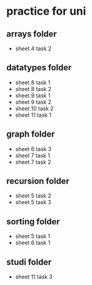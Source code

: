 
# practice for uni

## arrays folder
- sheet 4 task 2

## datatypes folder
- sheet 8 task 1
- sheet 8 task 2
- sheet 9 task 1
- sheet 9 task 2
- sheet 10 task 2
- sheet 11 task 1

## graph folder
- sheet 6 task 3
- sheet 7 task 1
- sheet 7 task 2

## recursion folder
- sheet 5 task 2
- sheet 5 task 3

## sorting folder
- sheet 5 task 1
- sheet 6 task 1

## studi folder
- sheet 11 task 3
